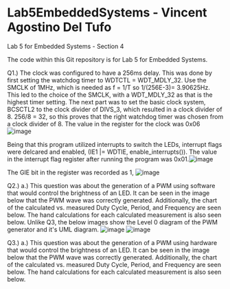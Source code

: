 # Lab5EmbeddedSystems - Vincent Agostino Del Tufo
Lab 5 for Embedded Systems - Section 4

The code within this Git repository is for Lab 5 for Embedded Systems.

Q1.) 
The clock was configured to have a 256ms delay. This was done by first setting the watchdog timer to WDTCTL = WDT_MDLY_32. Use the SMCLK of 1MHz, which is needed as f = 1/T so 1/(256E-3)= 3.90625Hz. This led to the choice of the SMCLK, with a WDT_MDLY_32 as that is the highest timer setting. The next part was to set the basic clock system, BCSCTL2 to the clock divider of DIVS_3, which resulted in a clock divider of 8. 256/8 = 32, so this proves that the right watchdog timer was chosen from a clock divider of 8. The value in the register for the clock was 0x06![image](https://user-images.githubusercontent.com/60796502/141367344-6ba1358e-c868-4807-9bc7-1a7f04b85387.png)


Being that this program utilized interrupts to switch the LEDs, interrupt flags were delcared and enabled, (IE1 |= WDTIE, enable_interrupts()). The value in the interrupt flag register after running the program was 0x01.![image](https://user-images.githubusercontent.com/60796502/141367888-ebd45a86-5219-4d2a-8451-369423f9c891.png)


The GIE bit in the register was recorded as 1, ![image](https://user-images.githubusercontent.com/60796502/141368327-5f2dadad-f4e3-4040-af9a-7e87c6ff0e91.png)


Q2.) a.) This question was about the generation of a PWM using software that would control the brightness of an LED. It can be seen in the image below that the PWM wave was correctly generated. Additionally, the chart of the calculated vs. measured Duty Cycle, Period, and Frequency are seen below. The hand calculations for each calculated measurement is also seen below. Unlike Q3, the below images show the Level 0 diagram of the PWM generator and it's UML diagram.
![image](https://user-images.githubusercontent.com/60796502/141378426-2b21294e-8944-47f4-8be0-b46c7948aa6f.png)
![image](https://user-images.githubusercontent.com/60796502/141378582-84e45432-ce16-4265-afe2-d6c32fbabb90.png)



Q3.) a.) This question was about the generation of a PWM using hardware that would control the brightness of an LED. It can be seen in the image below that the PWM wave was correctly generated. Additionally, the chart of the calculated vs. measured Duty Cycle, Period, and Frequency are seen below. The hand calculations for each calculated measurement is also seen below.

